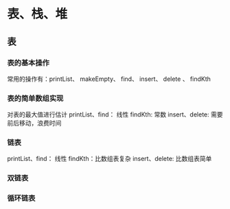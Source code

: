 
# 表、栈、堆

## 表
### 表的基本操作

常用的操作有：printList、 makeEmpty、 find、 insert、 delete 、 findKth

### 表的简单数组实现
对表的最大值进行估计
printList、find： 线性
findKth: 常数
insert、delete: 需要前后移动，浪费时间

### 链表
printList、find： 线性
findKth：比数组表复杂
insert、delete: 比数组表简单

### 双链表

### 循环链表

